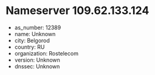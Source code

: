 # Nameserver 109.62.133.124

* as_number: 12389
* name: Unknown
* city: Belgorod
* country: RU
* organization: Rostelecom
* version: Unknown
* dnssec: Unknown
